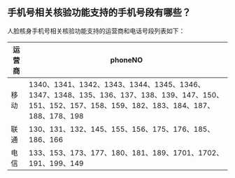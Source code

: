 ﻿## 手机号相关核验功能支持的手机号段有哪些？

人脸核身手机号相关核验功能支持的运营商和电话号段列表如下：

| 运营商 | phoneNO |
|-----|--------------------------|
| 移动  | 1340、1341、1342、1343、1344、1345、1346、1347、1348、135、136、137、138、139、147、150、151、152、157、158、159、182、183、184、187、188、178、198 |
| 联通  | 130、131、132、145、155、156、175、176、185、186、166    |
| 电信  | 133、153、173、177、180、181、189、1701、1702、191、199、149  |
